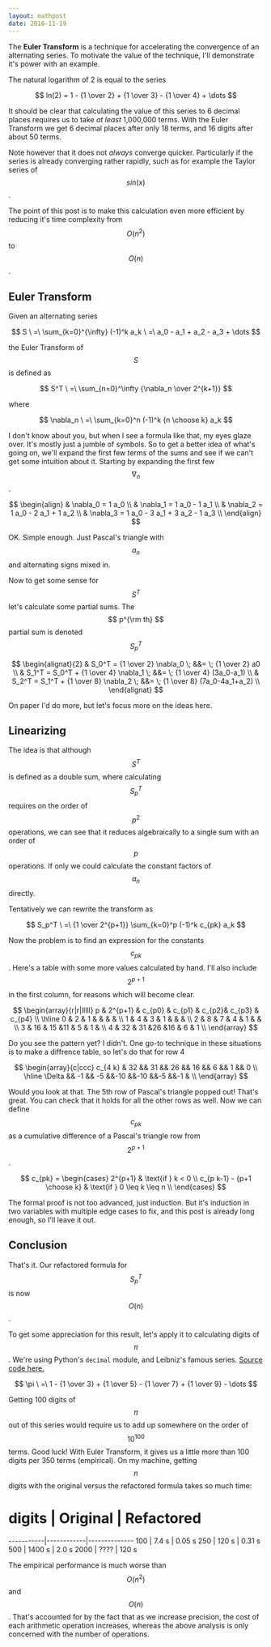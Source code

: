 ```yaml
---
layout: mathpost
date: 2016-11-19
---
```



The __Euler Transform__ is a technique for accelerating the convergence of an alternating series. To motivate the value of the technique, I'll demonstrate it's power with an example. 

The natural logarithm of 2 is equal to the series 

$$
ln(2) = 1 - {1 \over 2} + {1 \over 3} - {1 \over 4} + \dots
$$

It should be clear that calculating the value of this series to 6 decimal places requires us to take *at least* 1,000,000 terms. With the Euler Transform we get 6 decimal places after only 18 terms, and 16 digits after about 50 terms.

Note however that it does not *always* converge quicker. Particularly if the series is already converging rather rapidly, such as for example the Taylor series of $$ sin(x) $$. 

The point of this post is to make this calculation even more efficient by reducing it's time complexity from $$ O(n^2) $$ to $$ O(n) $$.

## Euler Transform

Given an alternating series

$$
S \ =\  \sum_{k=0}^{\infty} (-1)^k a_k 
  \ =\  a_0 - a_1 + a_2 - a_3 + \dots  
$$

the Euler Transform of $$ S $$ is defined as

$$
S^T  \ =\  \sum_{n=0}^\infty {\nabla_n \over 2^{k+1}} 
$$

where

$$
\nabla_n  \ =\  \sum_{k=0}^n (-1)^k {n \choose k} a_k
$$

I don't know about you, but when I see a formula like that, my eyes glaze over. It's mostly just a jumble of symbols. So to get a better idea of what's going on, we'll expand the first few terms of the sums and see if we can't get some intuition about it. Starting by expanding the first few $$ \nabla_n $$.

$$
\begin{align}
    & \nabla_0 = 1 a_0  \\
    & \nabla_1 = 1 a_0 - 1 a_1  \\
    & \nabla_2 = 1 a_0 - 2 a_1 + 1 a_2  \\
    & \nabla_3 = 1 a_0 - 3 a_1 + 3 a_2 - 1 a_3  \\
\end{align}
$$

OK. Simple enough. Just Pascal's triangle with $$a_n$$ and alternating signs mixed in.

Now to get some sense for $$ S^T $$ let's calculate some partial sums. The $$ p^{\rm th} $$ partial sum is denoted $$ S^T_p $$

$$
\begin{alignat}{2}
    & S_0^T =         {1 \over 2} \nabla_0 \; &&= \; {1 \over 2}  a0             \\
    & S_1^T = S_0^T + {1 \over 4} \nabla_1 \; &&= \; {1 \over 4} (3a_0-a_1)      \\
    & S_2^T = S_1^T + {1 \over 8} \nabla_2 \; &&= \; {1 \over 8} (7a_0-4a_1+a_2) \\
\end{alignat}
$$

On paper I'd do more, but let's focus more on the ideas here.


## Linearizing

The idea is that although $$ S^T $$ is defined as a double sum, where calculating $$ S_p^T $$ requires on the order of $$ p^2 $$ operations, we can see that it reduces algebraically to a single sum with an order of $$ p $$ operations. If only we could calculate the constant factors of $$ a_n $$ directly.

Tentatively we can rewrite the transform as

$$
S_p^T  \ =\  {1 \over 2^{p+1}} \sum_{k=0}^p (-1)^k c_{pk} a_k
$$

Now the problem is to find an expression for the constants $$ c_{pk} $$. Here's a table with some more values calculated by hand. I'll also include $$ 2^{p+1} $$ in the first column, for reasons which will become clear.

$$
\begin{array}{r|r|lllll}
    p & 2^{p+1} & c_{p0} & c_{p1} & c_{p2}& c_{p3} & c_{p4} \\
    \hline
    0 &  2 & 1  &   &   &   &    \\
    1 &  4 & 3  & 1 &   &   &    \\
    2 &  8 & 7  & 4 & 1 &   &    \\
    3 & 16 & 15 &11 & 5 & 1 &    \\
    4 & 32 & 31 &26 &16 & 6 & 1  \\
\end{array}
$$

Do you see the pattern yet? I didn't. One go-to technique in these situations is to make a diffrence table, so let's do that for row 4

$$
\begin{array}{c|ccc}
    c_{4 k} & 32 && 31 && 26 && 16 && 6 && 1 && 0  \\
    \hline
    \Delta    && -1 && -5 &&-10 &&-10 &&-5 &&-1 &   \\
\end{array}
$$

Would you look at that. The 5th row of Pascal's triangle popped out! That's great. You can check that it holds for all the other rows as well. Now we can define $$ c_{pk} $$ as a cumulative difference of a Pascal's triangle row from $$ 2^{p+1} $$.

$$
c_{pk} = 
\begin{cases}
    2^{p+1}                      & \text{if } k < 0         \\
    c_{p k-1} - {p+1 \choose k}  & \text{if } 0 \leq k \leq n  \\
\end{cases}
$$

The formal proof is not too advanced, just induction. But it's induction in two variables with multiple edge cases to fix, and this post is already long enough, so I'll leave it out.

## Conclusion

That's it. Our refactored formula for $$ S^T_p $$ is now $$ O(n) $$.

To get some appreciation for this result, let's apply it to calculating digits of $$ \pi $$. We're using Python's `decimal` module, and Leibniz's famous series. 
[Source code here.](https://github.com/rmj86/algos/tree/master/eulertransform)

$$
\pi \ =\  1 - {1 \over 3} + {1 \over 5} - {1 \over 7} + {1 \over 9} - \dots
$$

Getting 100 digits of $$ \pi $$ out of this series would require us to add up somewhere on the order of $$ 10^{100} $$ terms. Good luck! With Euler Transform, it gives us a little more than 100 digits per 350 terms (empirical). On my machine, getting $$ n $$ digits with the original versus the refactored formula takes so much time:

 # digits  |  Original  |  Refactored
-----------|------------|--------------
  100      |  7.4 s     |  0.05 s 
  250      |  120 s     |  0.31 s
  500      |  1400 s    |  2.0 s
  2000     |  ????      |  120 s
  
The empirical performance is much worse than $$ O(n^2) $$ and $$ O(n) $$. That's accounted for by the fact that as we increase precision, the cost of each arithmetic operation increases, whereas the above analysis is only concerned with the number of operations.
